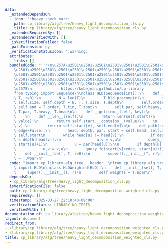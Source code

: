 ```yaml
---
data:
  _extendedDependsOn:
  - icon: ':heavy_check_mark:'
    path: cp_library/alg/tree/heavy_light_decomposition_cls.py
    title: cp_library/alg/tree/heavy_light_decomposition_cls.py
  _extendedRequiredBy: []
  _extendedVerifiedWith: []
  _isVerificationFailed: false
  _pathExtension: py
  _verificationStatusIcon: ':warning:'
  attributes:
    links: []
  bundledCode: "'''\n\u257A\u2501\u2501\u2501\u2501\u2501\u2501\u2501\u2501\u2501\u2501\
    \u2501\u2501\u2501\u2501\u2501\u2501\u2501\u2501\u2501\u2501\u2501\u2501\u2501\
    \u2501\u2501\u2501\u2501\u2501\u2501\u2501\u2501\u2501\u2501\u2501\u2501\u2501\
    \u2501\u2501\u2501\u2501\u2501\u2501\u2501\u2501\u2501\u2501\u2501\u2501\u2501\
    \u2501\u2501\u2501\u2501\u2501\u2501\u2501\u2501\u2501\u2501\u2501\u2501\u2501\
    \u2578\n             https://kobejean.github.io/cp-library               \n'''\n\
    from typing import Sequence\n\nclass HLD(Sequence[int]):\n    def __init__(self,\
    \ T, r=0):\n        N = len(T)\n        T.hld_precomp(r)\n        self.N, self.T,\
    \ self.size, self.depth = N, T, T.size, T.depth\n        self.order, self.start,\
    \ self.end = T.order, T.tin, T.tout\n        self.par, self.heavy, self.head =\
    \ T.par, T.heavy, T.head\n\n    def __getitem__(self, key):\n        return self.start[key]\n\
    \    \n    def __len__(self):\n        return len(self.start)\n    \n    def __contains__(self,\
    \ value):\n        return self.start.__contains__(value)\n    \n    def subtree_range(self,\
    \ v):\n        return self.start[v], self.end[v]\n\n    def path(self, u, v, query_fn,\
    \ edge=False):\n        head, depth, par, start = self.head, self.depth, self.par,\
    \ self.start\n        while head[u] != head[v]:\n            if depth[head[u]]\
    \ < depth[head[v]]:\n                u,v = v,u\n            query_fn(start[head[u]],\
    \ start[u]+1)\n            u = par[head[u]]\n\n        if depth[u] < depth[v]:\n\
    \            u,v = v,u\n        query_fn(start[v]+edge, start[u]+1)\n\nclass HLDWeighted(HLD):\n\
    \    def __init__(self, T, r=0):\n        super().__init__(T, r)\n        self.weights\
    \ = T.Wpar\n"
  code: "import cp_library.alg.tree.__header__\nfrom cp_library.alg.tree.heavy_light_decomposition_cls\
    \ import HLD\n\nclass HLDWeighted(HLD):\n    def __init__(self, T, r=0):\n   \
    \     super().__init__(T, r)\n        self.weights = T.Wpar\n"
  dependsOn:
  - cp_library/alg/tree/heavy_light_decomposition_cls.py
  isVerificationFile: false
  path: cp_library/alg/tree/heavy_light_decomposition_weighted_cls.py
  requiredBy: []
  timestamp: '2025-03-27 22:10:43+09:00'
  verificationStatus: LIBRARY_NO_TESTS
  verifiedWith: []
documentation_of: cp_library/alg/tree/heavy_light_decomposition_weighted_cls.py
layout: document
redirect_from:
- /library/cp_library/alg/tree/heavy_light_decomposition_weighted_cls.py
- /library/cp_library/alg/tree/heavy_light_decomposition_weighted_cls.py.html
title: cp_library/alg/tree/heavy_light_decomposition_weighted_cls.py
---
```

